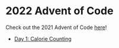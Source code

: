 # 2022 Advent of Code

Check out the 2021 Advent of Code [here](https://adventofcode.com/2022)!

* [Day 1: Calorie Counting](https://github.com/hunterparks/2022-advent-of-code/tree/main/day-01-calorie-counting)